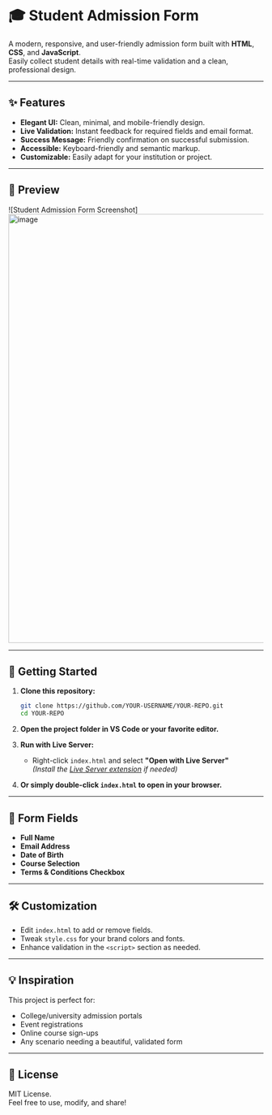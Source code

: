 # 🎓 Student Admission Form

A modern, responsive, and user-friendly admission form built with **HTML**, **CSS**, and **JavaScript**.  
Easily collect student details with real-time validation and a clean, professional design.

---

## ✨ Features

- **Elegant UI:** Clean, minimal, and mobile-friendly design.
- **Live Validation:** Instant feedback for required fields and email format.
- **Success Message:** Friendly confirmation on successful submission.
- **Accessible:** Keyboard-friendly and semantic markup.
- **Customizable:** Easily adapt for your institution or project.

---

## 📸 Preview

![Student Admission Form Screenshot]<img width="966" height="845" alt="image" src="https://github.com/user-attachments/assets/91fb642d-d609-4d0e-99a9-2c30b62d165a" />


---

## 🚀 Getting Started

1. **Clone this repository:**
   ```bash
   git clone https://github.com/YOUR-USERNAME/YOUR-REPO.git
   cd YOUR-REPO
   ```

2. **Open the project folder in VS Code or your favorite editor.**

3. **Run with Live Server:**
   - Right-click `index.html` and select **"Open with Live Server"**  
     *(Install the [Live Server extension](https://marketplace.visualstudio.com/items?itemName=ritwickdey.LiveServer) if needed)*

4. **Or simply double-click `index.html` to open in your browser.**

---

## 📝 Form Fields

- **Full Name**
- **Email Address**
- **Date of Birth**
- **Course Selection**
- **Terms & Conditions Checkbox**

---

## 🛠️ Customization

- Edit `index.html` to add or remove fields.
- Tweak `style.css` for your brand colors and fonts.
- Enhance validation in the `<script>` section as needed.

---

## 💡 Inspiration

This project is perfect for:
- College/university admission portals
- Event registrations
- Online course sign-ups
- Any scenario needing a beautiful, validated form

---

## 📄 License

MIT License.  
Feel free to use, modify, and share!
